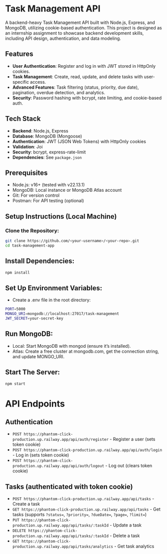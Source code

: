 # Task Management API

A backend-heavy Task Management API built with Node.js, Express, and MongoDB, utilizing cookie-based authentication. This project is designed as an internship assignment to showcase backend development skills, including API design, authentication, and data modeling.

## Features

- **User Authentication**: Register and log in with JWT stored in HttpOnly cookies.
- **Task Management**: Create, read, update, and delete tasks with user-specific access.
- **Advanced Features**: Task filtering (status, priority, due date), pagination, overdue detection, and analytics.
- **Security**: Password hashing with bcrypt, rate limiting, and cookie-based auth.

## Tech Stack

- **Backend**: Node.js, Express
- **Database**: MongoDB (Mongoose)
- **Authentication**: JWT (JSON Web Tokens) with HttpOnly cookies
- **Validation**: Joi
- **Security**: bcrypt, express-rate-limit
- **Dependencies**: See `package.json`

## Prerequisites

- Node.js: v16+ (tested with v22.13.1)
- MongoDB: Local instance or MongoDB Atlas account
- Git: For version control
- Postman: For API testing (optional)

## Setup Instructions (Local Machine)

### Clone the Repository:
```bash
git clone https://github.com/<your-username>/<your-repo>.git
cd task-management-app
```
## Install Dependencies:
```bash
npm install
```
## Set Up Environment Variables:
- Create a .env file in the root directory:
```bash
PORT=5000
MONGO_URI=mongodb://localhost:27017/task-management
JWT_SECRET=your-secret-key
```

## Run MongoDB:
- Local: Start MongoDB with mongod (ensure it’s installed).
- Atlas: Create a free cluster at mongodb.com, get the connection string, and update MONGO_URI.

## Start The Server:
```bash
npm start
```
# API Endpoints

## Authentication

- `POST https://phantom-click-production.up.railway.app/api/auth/register` - Register a user (sets token cookie)  
- `POST https://phantom-click-production.up.railway.app/api/auth/login` - Log in (sets token cookie)  
- `POST https://phantom-click-production.up.railway.app/api/auth/logout` - Log out (clears token cookie)

## Tasks (authenticated with token cookie)

- `POST https://phantom-click-production.up.railway.app/api/tasks` - Create a task  
- `GET https://phantom-click-production.up.railway.app/api/tasks` - Get tasks (supports `?status=`, `?priority=`, `?dueDate=`, `?page=`, `?limit=`)  
- `PUT https://phantom-click-production.up.railway.app/api/tasks/:taskId` - Update a task  
- `DELETE https://phantom-click-production.up.railway.app/api/tasks/:taskId` - Delete a task  
- `GET https://phantom-click-production.up.railway.app/api/tasks/analytics` - Get task analytics
